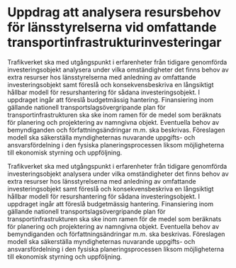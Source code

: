# Uppdrag att analysera resursbehov för länsstyrelserna vid omfattande transportinfrastrukturinvesteringar

Trafikverket ska med utgångspunkt i erfarenheter från tidigare genomförda investeringsobjekt analysera under vilka omständigheter det finns behov av extra resurser hos länsstyrelserna med anledning av omfattande investeringsobjekt samt föreslå och konsekvensbeskriva en långsiktigt hållbar modell för resurshantering för sådana investeringsobjekt. I uppdraget ingår att föreslå budgetmässig hantering. Finansiering inom gällande nationell transportslagsövergripande plan för transportinfrastrukturen ska ske inom ramen för de medel som beräknats för planering och projektering av namngivna objekt. Eventuella behov av bemyndiganden och författningsändringar m.m. ska beskrivas. Föreslagen modell ska säkerställa myndigheternas nuvarande uppgifts- och ansvarsfördelning i den fysiska planeringsprocessen liksom möjligheterna till ekonomisk styrning och uppföljning.

Trafikverket ska med utgångspunkt i erfarenheter från tidigare genomförda investeringsobjekt analysera under vilka omständigheter det finns behov av extra resurser hos länsstyrelserna med anledning av omfattande investeringsobjekt samt föreslå och konsekvensbeskriva en långsiktigt hållbar modell för resurshantering för sådana investeringsobjekt. I uppdraget ingår att föreslå budgetmässig hantering. Finansiering inom gällande nationell transportslagsövergripande plan för transportinfrastrukturen ska ske inom ramen för de medel som beräknats för planering och projektering av namngivna objekt. Eventuella behov av bemyndiganden och författningsändringar m.m. ska beskrivas. Föreslagen modell ska säkerställa myndigheternas nuvarande uppgifts- och ansvarsfördelning i den fysiska planeringsprocessen liksom möjligheterna till ekonomisk styrning och uppföljning.
